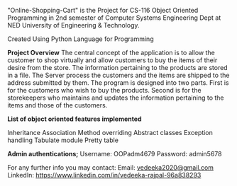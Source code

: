 "Online-Shopping-Cart" is the Project for CS-116 Object Oriented Programming in 2nd semester of Computer Systems Engineering Dept at NED University of Engineering & Technology.

Created Using Python Language for Programming


**Project Overview** The central concept of the application is to allow the customer to shop virtually and allow customers to buy the items of their desire from the store. The information pertaining to the products are stored in a file. The Server process the customers and the items are shipped to the address submitted by them. The program is designed into two parts. First is for the customers who wish to buy the products. Second is for the storekeepers who maintains and updates the information pertaining to the items and those of the customers.


**List of object oriented features implemented** 

Inheritance
Association
Method overriding
Abstract classes
Exception handling
Tabulate module 
Pretty table 

**Admin authentications;**
Username: OOPadm4679 
Password: admin5678 



For any further info you may contact:
Email: vedeeka2020@gmail.com
LinkedIn: https://www.linkedin.com/in/vedeeka-rajpal-96a838293
